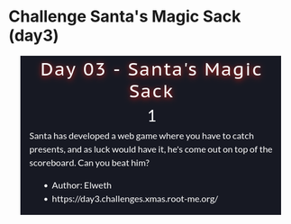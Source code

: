 # Challenge Santa's Magic Sack (day3)
<p align="center"><img src="Screenshots/S1.png" alt="Desc"></p>
